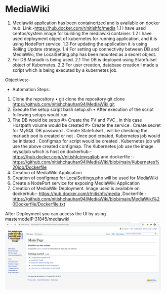 # MediaWiki

1.	Mediawiki application has been containerized and is available on docker hub. Link:-https://hub.docker.com/r/nitishfc/media
1.1	I have used centos/system image for building the mediawiki container.
1.2	I have used deployment object of kubernetes for running application, and it is using NodePort service.
1.3	For updating the application it is using Rolling Update strategy.
1.4	For setting up connectivity between DB and MediaWiki, the LocalSetting.php has been mounted as a secret object.
2.	For DB Mariadb is being used.
2.1	The DB is deployed using Statefulset object of Kubernetes.
2.2	For user creation, database creation I made a script which is being executed by a kubernetes job.

Objectives:-                                                              
* Automation Steps:
1.	Clone the repository 
•	  git clone the repository 
    git clone https://github.com/nitishchauhan94/MediaWiki.git
2.	Execute the setup script 
    bash setup.sh
•	After execution of the script following setups would run
1.	The DB would be setup
#>	Create the PV and PVC , in this case Hostpath  volume would be created
#>	Create the service 
.	Create secret for MySQL DB password
.	Create Statefulset , will be checking the mariadb pod is created or not
.	Once pod created, Kubernetes job would be initiated
.	Configmap for script would be created
.	Kubernetes job will use the above created configmap. The Kubernetes job use the image mysqljob which is host on dockerhub:- https://hub.docker.com/r/nitishfc/mysqljob  and dockerfile :- https://github.com/nitishchauhan94/MediaWiki/blob/main/Kubernetes%20job/Dockerfile
2.	Creation of MediaWiki Application
1.	Creation of configmap for LocalSettings.php will be used for MediaWiki
2.	Create a NodePort service for exposing MediaWiki Application
3.	Creation of MediaWiki Deployment. Image used is available on dockerhub:- https://hub.docker.com/r/nitishfc/media ,Dockerfile:- https://github.com/nitishchauhan94/MediaWiki/blob/main/MediaWiki%20Dockerfile/Dockerfile.txt

After Deployment you can access the UI by using masternodeIP:31845/mediawiki
![Image of MediaWiki](https://github.com/nitishchauhan94/MediaWiki/blob/main/mediawiki.png)
